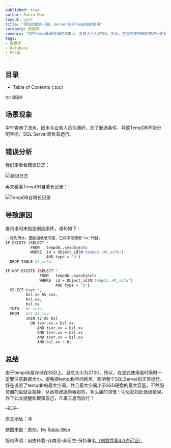 ```yaml
---
published: true
author: Robin Wen
layout: post
title: "深刻的教训-SQL Server关于TempDB的使用"
category: 数据库
summary: "由于tempdb是存储在SSD上，且总大小为270G。所以，在显式使用临时表时一定要注意数据大小。避免把tempdb空间耗尽，影响整个SQLServer的正常运行。好在设置了tempdb的最大空间，并且最大空间小于SSD硬盘的最大容量，不然服务器的盘就会挂掉，从而导致服务器宕机，多么痛的领悟！切忌犯如此低级错误，作下此文提醒和鞭策自己，凡事三思而后行！"
tags: 
- 数据库
- Database
- MSSQL
---
```


## 目录 ##

* Table of Contents
{:toc}

`文/温国兵`

## 场景现象 ##

中午查询了流水，因未与业务人员沟通好，忘了删选条件，导致TempDB不能分配空间，SQL Server高负载运行。

## 错误分析 ##

我们来看看错误日志：

![错误日志](https://cdn.wenguobing.com/fwtY0xt.jpg)

再来看看TempDB自增长记录：

![TempDB自增长记录](https://cdn.wenguobing.com/exMPjmh.png)

## 导致原因 ##

查询语句未指定删选条件，语句如下：

``` bash
--得到流水，因数据敏感问题，已将字段使用’xx’代替。
IF EXISTS (SELECT *
           FROM   tempdb..sysobjects
           WHERE  id = Object_id(N'tempdb..#t_scfw')
                  AND type = 'U')
  DROP TABLE #t_scfw;

IF NOT EXISTS (SELECT *
               FROM   tempdb..sysobjects
               WHERE  id = Object_id(N'tempdb..#t_scfw')
                      AND type = 'U')
  SELECT tsvr.*,
         bsl.xx AS xxx,
         bsl.xx,
         bsl.xx
  INTO   #t_scfw
  FROM   #t1 AS tsvr
         JOIN t2 AS bsl
           ON tsvr.xx = bsl.xx
              AND tsvr.xx = bsl.xx
              AND tsvr.xx = bsl.xx
              AND tsvr.xx = bsl.xx
              AND bsl.xx > 0;
```

## 总结 ##

由于tempdb是存储在SSD上，且总大小为270G。所以，在显式使用临时表时一定要注意数据大小。避免把tempdb空间耗尽，影响整个SQLServer的正常运行。好在设置了tempdb的最大空间，并且最大空间小于SSD硬盘的最大容量，不然服务器的盘就会挂掉，从而导致服务器宕机，多么痛的领悟！切忌犯如此低级错误，作下此文提醒和鞭策自己，凡事三思而后行！

–EOF–

原文地址：<a href="http://blog.csdn.net/justdb/article/details/24097741" target="_blank"><img src="https://cdn.wenguobing.com/BROigUO.jpg" title="深刻的教训-SQL Server关于TempDB的使用" height="16px" width="16px" border="0" alt="深刻的教训-SQL Server关于TempDB的使用" /></a>

题图来自：原创，By <a href="https://dbarobin.com/" target="_blank">Robin Wen</a>

版权声明：自由转载-非商用-非衍生-保持署名<a href="http://creativecommons.org/licenses/by-nc-nd/4.0/deed.zh" target="_blank">（创意共享4.0许可证）</a>
